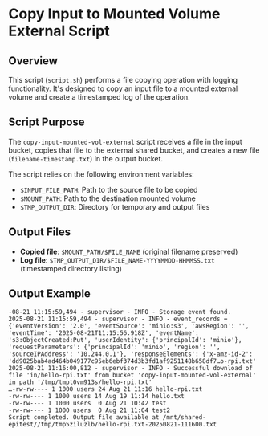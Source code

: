 # Copy Input to Mounted Volume External Script

## Overview

This script (`script.sh`) performs a file copying operation with logging functionality. It's designed to copy an input file to a mounted external volume and create a timestamped log of the operation.

## Script Purpose

The `copy-input-mounted-vol-external` script receives a file in the input bucket, copies that file to the external shared bucket, and creates a new file (`filename-timestamp.txt`) in the output bucket.

The script relies on the following environment variables:

- `$INPUT_FILE_PATH`: Path to the source file to be copied
- `$MOUNT_PATH`: Path to the destination mounted volume
- `$TMP_OUTPUT_DIR`: Directory for temporary and output files

## Output Files

- **Copied file**: `$MOUNT_PATH/$FILE_NAME` (original filename preserved)
- **Log file**: `$TMP_OUTPUT_DIR/$FILE_NAME-YYYYMMDD-HHMMSS.txt` (timestamped directory listing)


## Output Example

```
-08-21 11:15:59,494 - supervisor - INFO - Storage event found.
2025-08-21 11:15:59,494 - supervisor - INFO - event_records = {'eventVersion': '2.0', 'eventSource': 'minio:s3', 'awsRegion': '', 'eventTime': '2025-08-21T11:15:56.918Z', 'eventName': 's3:ObjectCreated:Put', 'userIdentity': {'principalId': 'minio'}, 'requestParameters': {'principalId': 'minio', 'region': '', 'sourceIPAddress': '10.244.0.1'}, 'responseElements': {'x-amz-id-2': 'dd9025bab4ad464b049177c95eb6ebf374d3b3fd1af9251148b658df7…o-rpi.txt'
2025-08-21 11:16:00,812 - supervisor - INFO - Successful download of file 'in/hello-rpi.txt' from bucket 'copy-input-mounted-vol-external' in path '/tmp/tmpt0vm913s/hello-rpi.txt'
…-rw-rw---- 1 1000 users 24 Aug 21 11:16 hello-rpi.txt
-rw-rw---- 1 1000 users 14 Aug 19 11:14 hello.txt
-rw-rw---- 1 1000 users  0 Aug 21 10:42 test
-rw-rw---- 1 1000 users  0 Aug 21 11:04 test2
Script completed. Output file available at /mnt/shared-epitest//tmp/tmp5ziluzlb/hello-rpi.txt-20250821-111600.txt
```
